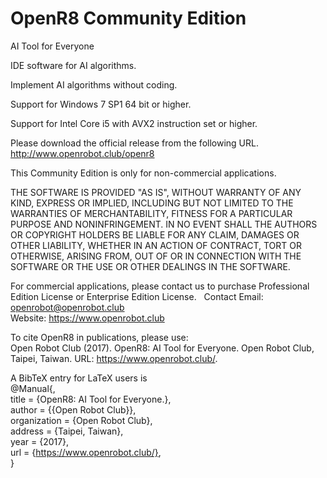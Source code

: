 # OpenR8 Community Edition   
 
AI Tool for Everyone

IDE software for AI algorithms.

Implement AI algorithms without coding.
    
Support for Windows 7 SP1 64 bit or higher.

Support for Intel Core i5 with AVX2 instruction set or higher.
    
Please download the official release from the following URL. http://www.openrobot.club/openr8       

This Community Edition is only for non-commercial applications.	
	
THE SOFTWARE IS PROVIDED "AS IS", WITHOUT WARRANTY OF ANY KIND, EXPRESS OR IMPLIED, INCLUDING BUT NOT LIMITED TO THE WARRANTIES OF MERCHANTABILITY, FITNESS FOR A PARTICULAR PURPOSE AND NONINFRINGEMENT. IN NO EVENT SHALL THE AUTHORS OR COPYRIGHT HOLDERS BE LIABLE FOR ANY CLAIM, DAMAGES OR OTHER LIABILITY, WHETHER IN AN ACTION OF CONTRACT, TORT OR OTHERWISE, ARISING FROM, OUT OF OR IN CONNECTION WITH THE SOFTWARE OR THE USE OR OTHER DEALINGS IN THE SOFTWARE.
	
For commercial applications, please contact us to purchase Professional Edition License or Enterprise Edition License.  
Contact Email: openrobot@openrobot.club  
Website: https://www.openrobot.club  

To cite OpenR8 in publications, please use:  
Open Robot Club (2017). OpenR8: AI Tool for Everyone. Open Robot Club, Taipei, Taiwan. URL: https://www.openrobot.club/.

A BibTeX entry for LaTeX users is  
  @Manual{,  
    title = {OpenR8: AI Tool for Everyone.},  
    author = {{Open Robot Club}},  
    organization = {Open Robot Club},  
    address = {Taipei, Taiwan},  
    year = {2017},  
    url = {https://www.openrobot.club/},  
  }  
